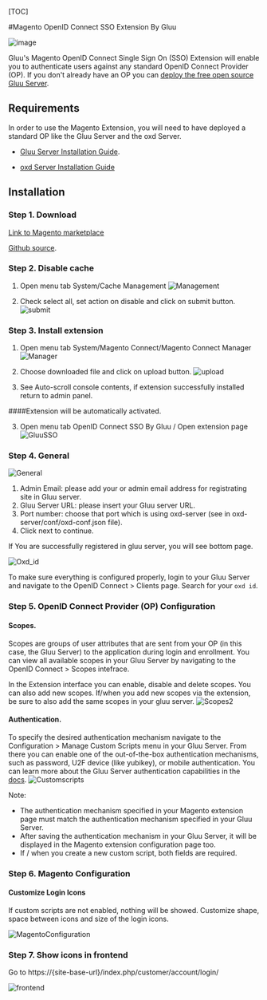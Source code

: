 [TOC]

#Magento OpenID Connect SSO Extension By Gluu  

![image](https://raw.githubusercontent.com/GluuFederation/gluu-magento-sso-login-extension/master/plugin.jpg)

Gluu's Magento OpenID Connect Single Sign On (SSO) Extension will enable you to authenticate users against any standard OpenID Connect Provider (OP). If you don't already have an OP you can [deploy the free open source Gluu Server](https://gluu.org/docs/deployment).  

## Requirements
In order to use the Magento Extension, you will need to have deployed a standard OP like the Gluu Server and the oxd Server.

* [Gluu Server Installation Guide](https://www.gluu.org/docs/deployment/).

* [oxd Server Installation Guide](https://oxd.gluu.org/docs/oxdserver/install/)

## Installation

### Step 1. Download

[Link to Magento marketplace](https://www.magentocommerce.com/magento-connect/openid-connect-sso.html)
 
[Github source](https://raw.githubusercontent.com/GluuFederation/gluu-magento-sso-login-extension/master/Magento_gluu_SSO_2.4.4/Magento_gluu_SSO-2.4.4.tgz).

### Step 2. Disable cache
 
1. Open menu tab System/Cache Management
![Management](https://raw.githubusercontent.com/GluuFederation/gluu-magento-sso-login-extension/master/docu/mag0.png) 

2. Check select all, set action on disable and click on submit button. 
![submit](https://raw.githubusercontent.com/GluuFederation/gluu-magento-sso-login-extension/master/docu/mag1.png) 

### Step 3. Install extension
 
1. Open menu tab System/Magento Connect/Magento Connect Manager
![Manager](https://raw.githubusercontent.com/GluuFederation/gluu-magento-sso-login-extension/master/docu/mag2.png) 

2. Choose downloaded file and click on upload button. 
![upload](https://raw.githubusercontent.com/GluuFederation/gluu-magento-sso-login-extension/master/docu/mag3.png) 

3. See Auto-scroll console contents, if extension successfully installed return to admin panel.

####Extension will be automatically activated.

3. Open menu tab OpenID Connect SSO By Gluu / Open extension page
![GluuSSO](https://raw.githubusercontent.com/GluuFederation/gluu-magento-sso-login-extension/master/docu/44.mag4.png) 

### Step 4. General

![General](https://raw.githubusercontent.com/GluuFederation/gluu-magento-sso-login-extension/master/docu/44.m1.png)  

1. Admin Email: please add your or admin email address for registrating site in Gluu server.
2. Gluu Server URL: please insert your Gluu server URL.
3. Port number: choose that port which is using oxd-server (see in oxd-server/conf/oxd-conf.json file).
4. Click next to continue.

If You are successfully registered in gluu server, you will see bottom page.

![Oxd_id](https://raw.githubusercontent.com/GluuFederation/gluu-magento-sso-login-extension/master/docu/44.m2.png)

To make sure everything is configured properly, login to your Gluu Server and navigate to the OpenID Connect > Clients page. Search for your `oxd id`.

### Step 5. OpenID Connect Provider (OP) Configuration

#### Scopes.
Scopes are groups of user attributes that are sent from your OP (in this case, the Gluu Server) to the application during login and enrollment. You can view all available scopes in your Gluu Server by navigating to the OpenID Connect > Scopes intefrace. 

In the Extension interface you can enable, disable and delete scopes. You can also add new scopes. If/when you add new scopes via the extension, be sure to also add the same scopes in your gluu server. 
![Scopes2](https://raw.githubusercontent.com/GluuFederation/gluu-magento-sso-login-extension/master/docu/44.m4.png) 

#### Authentication.
To specify the desired authentication mechanism navigate to the Configuration > Manage Custom Scripts menu in your Gluu Server. From there you can enable one of the out-of-the-box authentication mechanisms, such as password, U2F device (like yubikey), or mobile authentication. You can learn more about the Gluu Server authentication capabilities in the [docs](https://gluu.org/docs/multi-factor/intro/).
![Customscripts](https://raw.githubusercontent.com/GluuFederation/gluu-magento-sso-login-extension/master/docu/44.m5.png)  

Note:    
- The authentication mechanism specified in your Magento extension page must match the authentication mechanism specified in your Gluu Server.     
- After saving the authentication mechanism in your Gluu Server, it will be displayed in the Magento extension configuration page too.      
- If / when you create a new custom script, both fields are required.    


### Step 6. Magento Configuration

#### Customize Login Icons
 
If custom scripts are not enabled, nothing will be showed. Customize shape, space between icons and size of the login icons.

![MagentoConfiguration](https://raw.githubusercontent.com/GluuFederation/gluu-magento-sso-login-extension/master/docu/44.m6.png)  

### Step 7. Show icons in frontend

Go to https://{site-base-url}/index.php/customer/account/login/

![frontend](https://raw.githubusercontent.com/GluuFederation/gluu-magento-sso-login-extension/master/docu/44.m7.png) 
